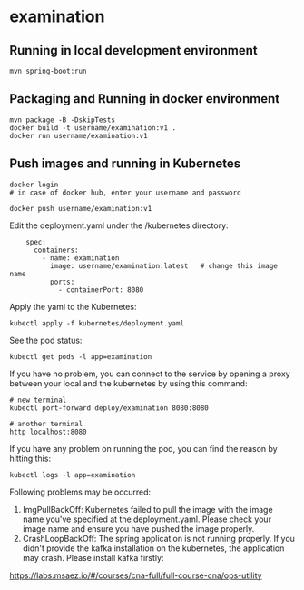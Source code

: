 # examination

## Running in local development environment

```
mvn spring-boot:run
```

## Packaging and Running in docker environment

```
mvn package -B -DskipTests
docker build -t username/examination:v1 .
docker run username/examination:v1
```

## Push images and running in Kubernetes

```
docker login 
# in case of docker hub, enter your username and password

docker push username/examination:v1
```

Edit the deployment.yaml under the /kubernetes directory:
```
    spec:
      containers:
        - name: examination
          image: username/examination:latest   # change this image name
          ports:
            - containerPort: 8080

```

Apply the yaml to the Kubernetes:
```
kubectl apply -f kubernetes/deployment.yaml
```

See the pod status:
```
kubectl get pods -l app=examination
```

If you have no problem, you can connect to the service by opening a proxy between your local and the kubernetes by using this command:
```
# new terminal
kubectl port-forward deploy/examination 8080:8080

# another terminal
http localhost:8080
```

If you have any problem on running the pod, you can find the reason by hitting this:
```
kubectl logs -l app=examination
```

Following problems may be occurred:

1. ImgPullBackOff:  Kubernetes failed to pull the image with the image name you've specified at the deployment.yaml. Please check your image name and ensure you have pushed the image properly.
1. CrashLoopBackOff: The spring application is not running properly. If you didn't provide the kafka installation on the kubernetes, the application may crash. Please install kafka firstly:

https://labs.msaez.io/#/courses/cna-full/full-course-cna/ops-utility

